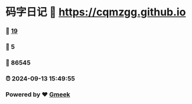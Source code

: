 # 码字日记 :link: https://cqmzgg.github.io 
### :page_facing_up: [19](https://cqmzgg.github.io/tag.html) 
### :speech_balloon: 5 
### :hibiscus: 86545 
### :alarm_clock: 2024-09-13 15:49:55 
### Powered by :heart: [Gmeek](https://github.com/Meekdai/Gmeek)
